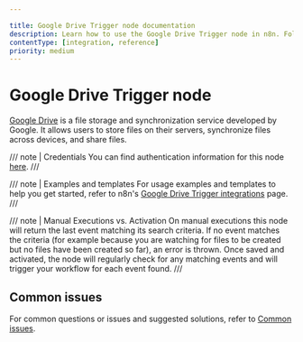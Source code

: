 ```yaml
---

title: Google Drive Trigger node documentation
description: Learn how to use the Google Drive Trigger node in n8n. Follow technical documentation to integrate Google Drive Trigger node into your workflows.
contentType: [integration, reference]
priority: medium
---
```


# Google Drive Trigger node

[Google Drive](https://drive.google.com) is a file storage and synchronization service developed by Google. It allows users to store files on their servers, synchronize files across devices, and share files.

/// note | Credentials
You can find authentication information for this node [here](/integrations/builtin/credentials/google/index.md).
///

///  note  | Examples and templates
For usage examples and templates to help you get started, refer to n8n's [Google Drive Trigger integrations](https://n8n.io/integrations/google-drive-trigger/) page.
///

/// note | Manual Executions vs. Activation
On manual executions this node will return the last event matching its search criteria. If no event matches the criteria (for example because you are watching for files to be created but no files have been created so far), an error is thrown. Once saved and activated, the node will regularly check for any matching events and will trigger your workflow for each event found.
///

## Common issues

For common questions or issues and suggested solutions, refer to [Common issues](/integrations/builtin/trigger-nodes/n8n-nodes-base.googledrivetrigger/common-issues.md).
